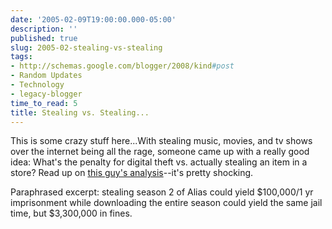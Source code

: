 ```yaml
---
date: '2005-02-09T19:00:00.000-05:00'
description: ''
published: true
slug: 2005-02-stealing-vs-stealing
tags:
- http://schemas.google.com/blogger/2008/kind#post
- Random Updates
- Technology
- legacy-blogger
time_to_read: 5
title: Stealing vs. Stealing...
---
```


This is some crazy stuff here...With stealing music, movies, and tv shows over the internet being all the rage, someone came up with a really good idea: What's the penalty for digital theft vs. actually stealing an item in a store? Read up on [this guy's analysis](http://offtheshelf.nowis.com/index.cfm?ID=5)--it's pretty shocking.

Paraphrased excerpt: stealing season 2 of Alias could yield $100,000/1 yr imprisonment while downloading the entire season could yield the same jail time, but $3,300,000 in fines.